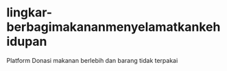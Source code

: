 # lingkar-berbagimakananmenyelamatkankehidupan
Platform Donasi makanan berlebih dan barang tidak terpakai
